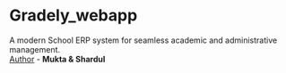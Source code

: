 # Gradely_webapp
A modern School ERP system for seamless academic and administrative management.<br>
<u>Author</U> - <b>Mukta & Shardul </b>
